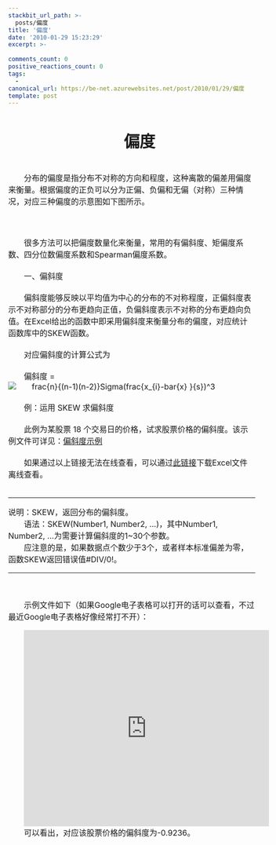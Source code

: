 ```yaml
---
stackbit_url_path: >-
  posts/偏度
title: '偏度'
date: '2010-01-29 15:23:29'
excerpt: >-
  
comments_count: 0
positive_reactions_count: 0
tags: 
  - 
canonical_url: https://be-net.azurewebsites.net/post/2010/01/29/偏度
template: post
---
```

<div style="text-indent: 2em; font-size: 16px;"><h1 style="text-align: center;">偏度</h1><div>&nbsp;</div><div>分布的偏度是指分布不对称的方向和程度，这种离散的偏差用偏度来衡量。根据偏度的正负可以分为正偏、负偏和无偏（对称）三种情况，对应三种偏度的示意图如下图所示。</div><div>&nbsp;</div><div><img alt="" src="http://docs.google.com/drawings/image?id=sN0sWyZWTcxFyhgEn1nGl3A&amp;w=179&amp;h=179&amp;rev=23&amp;ac=1">&nbsp;<img alt="" src="http://docs.google.com/drawings/image?id=sYU0a1CyLAHj-k95K_nesMw&amp;w=179&amp;h=179&amp;rev=8&amp;ac=1">&nbsp;<img alt="" src="http://docs.google.com/drawings/image?id=sUvedI5EoB2xMw1JFvwNh7g&amp;w=179&amp;h=179&amp;rev=13&amp;ac=1"></div><div>&nbsp;</div><div>很多方法可以把偏度数量化来衡量，常用的有偏斜度、矩偏度系数、四分位数偏度系数和Spearman偏度系数。</div><div>&nbsp;</div><div>一、偏斜度</div><div>&nbsp;</div><div>偏斜度能够反映以平均值为中心的分布的不对称程度，正偏斜度表示不对称部分的分布更趋向正值，负偏斜度表示不对称的分布更趋向负值。在Excel给出的函数中即采用偏斜度来衡量分布的偏度，对应统计函数库中的SKEW函数。</div><div>&nbsp;</div><div>对应偏斜度的计算公式为</div><div>&nbsp;</div><div>偏斜度 =&nbsp;<img alt="frac{n}{(n-1)(n-2)}Sigma(frac{x_{i}-bar{x} }{s})^3" class="ee_img tr_noresize" eeimg="1" style="vertical-align: middle" src="https://www.google.com/chart?cht=tx&amp;chf=bg,s,FFFFFF00&amp;chco=000000&amp;chl=%5Cfrac%7Bn%7D%7B(n-1)(n-2)%7D%5CSigma(%5Cfrac%7Bx_%7Bi%7D-%5Cbar%7Bx%7D%20%7D%7Bs%7D)%5E3"></div><div>&nbsp;</div><div>例：运用 SKEW 求偏斜度</div><div>&nbsp;</div><div>此例为某股票 18 个交易日的价格，试求股票价格的偏斜度。该示例文件可详见：<a id="hci:" title="偏斜度示例" href="http://spreadsheets.google.com/pub?key=tj37eDmCFY8wamRCBj9y22A&amp;single=true&amp;gid=0&amp;output=html">偏斜度示例</a></div><div>&nbsp;</div><div>如果通过以上链接无法在线查看，可以通过<a id="qz1m" title="下载Excel版本" href="http://docs.google.com/fileview?id=0B3Cz_IFTgv8wZWJjNTk2MjYtNDM1OC00YTM3LWJjODEtMGQ5YmI2YTZhNGI4&amp;hl=zh_CN">此链接</a>下载Excel文件离线查看。</div><div>&nbsp;</div><div><hr>说明：SKEW，返回分布的偏斜度。</div><div>语法：SKEW(Number1, Number2, ...)，其中Number1, Number2, ...为需要计算偏斜度的1~30个参数。</div><div>应注意的是，如果数据点个数少于3个，或者样本标准偏差为零，函数SKEW返回错误值#DIV/0!。</div><div><hr><p>&nbsp;</p><p>示例文件如下（如果Google电子表格可以打开的话可以查看，不过最近Google电子表格好像经常打不开）：</p></div><div><iframe width="500" height="400" frameborder="0" src="http://spreadsheets.google.com/pub?key=tj37eDmCFY8wamRCBj9y22A&amp;single=true&amp;gid=0&amp;output=html&amp;widget=true"></iframe></div><div>可以看出，对应该股票价格的偏斜度为-0.9236。</div></div>